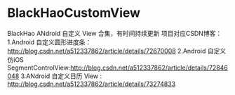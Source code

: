 # BlackHaoCustomView
BlackHao ANdroid 自定义 View 合集，有时间持续更新
项目对应CSDN博客：
1.Android 自定义圆形进度条：http://blog.csdn.net/a512337862/article/details/72670008
2.Android 自定义仿iOS SegmentControlView:http://blog.csdn.net/a512337862/article/details/72846048
3.ANdroid 自定义日历 View : http://blog.csdn.net/a512337862/article/details/73274833
